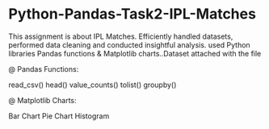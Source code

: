 # Python-Pandas-Task2-IPL-Matches
This assignment is about IPL Matches. Efficiently handled datasets, performed data cleaning and conducted insightful analysis. used Python libraries Pandas functions &amp;  Matplotlib charts..Dataset attached with the file


@ Pandas Functions:

read_csv()
head()
value_counts()
tolist()
groupby()

@ Matplotlib Charts:

Bar Chart
Pie Chart
Histogram
